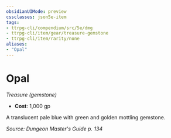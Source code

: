 ```yaml
---
obsidianUIMode: preview
cssclasses: json5e-item
tags:
- ttrpg-cli/compendium/src/5e/dmg
- ttrpg-cli/item/gear/treasure-gemstone
- ttrpg-cli/item/rarity/none
aliases: 
- "Opal"
---
```

# Opal
*Treasure (gemstone)*  


- **Cost**: 1,000 gp

A translucent pale blue with green and golden mottling gemstone.

*Source: Dungeon Master's Guide p. 134*